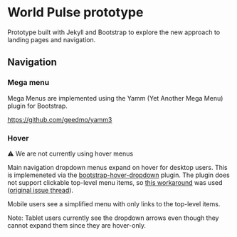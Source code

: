 # World Pulse prototype

Prototype built with Jekyll and Bootstrap to explore the new approach to landing pages and navigation.

## Navigation

### Mega menu

Mega Menus are implemented using the Yamm (Yet Another Mega Menu) plugin for Bootstrap.

https://github.com/geedmo/yamm3

### Hover

:warning: We are not currently using hover menus

Main navigation dropdown menus expand on hover for desktop users. This is implemeneted via the [bootstrap-hover-dropdown][plugin] plugin. The plugin does not support clickable top-level menu items, so [this workaround][workaround] was used ([original issue thread][issue thread]).

Mobile users see a simplified menu with only links to the top-level items.

Note: Tablet users currently see the dropdown arrows even though they cannot expand them since they are hover-only.

[plugin]:       https://github.com/CWSpear/bootstrap-hover-dropdown
[workaround]:   https://github.com/CWSpear/bootstrap-hover-dropdown/issues/27#issuecomment-25760826
[issue thread]: https://github.com/CWSpear/bootstrap-hover-dropdown/issues/16
